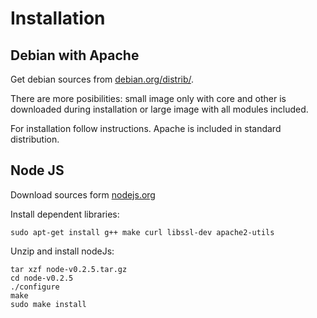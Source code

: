 # Installation #

## Debian with Apache ##
Get debian sources from [debian.org/distrib/](http://www.debian.org/distrib/).

There are more posibilities: small image only with core and other is downloaded during installation or large image with all modules included.

For installation follow instructions. Apache is included in standard distribution.

## Node JS ##
Download sources form [nodejs.org](http://nodejs.org)

Install dependent libraries:
```
sudo apt-get install g++ make curl libssl-dev apache2-utils
```

Unzip and install nodeJs:
```
tar xzf node-v0.2.5.tar.gz
cd node-v0.2.5
./configure
make
sudo make install
```